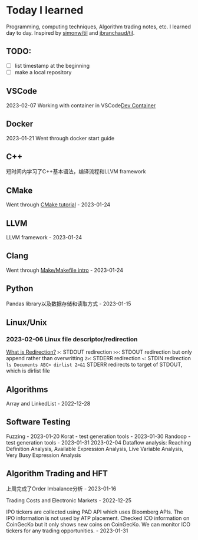# Today I learned 
Programming, computing techniques, Algorithm trading notes, etc. I learned day to day. Inspired by [simonw/til](https://github.com/simonw/til) and [jbranchaud/til](https://github.com/jbranchaud/til).

## TODO:
- [ ]  list timestamp at the beginning
- [ ]  make a local repository

## VSCode
2023-02-07 Working with container in VSCode[Dev Container](https://code.visualstudio.com/docs/devcontainers/containers)

## Docker
2023-01-21 Went through docker start guide

## C++
短时间内学习了C++基本语法，编译流程和LLVM framework

## CMake
Went through [CMake tutorial](https://cmake.org/cmake/help/latest/guide/tutorial/index.html#introduction) - 2023-01-24

## LLVM
LLVM framework - 2023-01-24

## Clang
Went through [Make/Makefile intro](https://www.gnu.org/software/make/manual/html_node/Introduction.html) - 2023-01-24

## Python
Pandas library以及数据存储和读取方式 - 2023-01-15

## Linux/Unix
### 2023-02-06 Linux file descriptor/redirection
[What is Redirection?](https://www.guru99.com/linux-redirection.html)
`>`: STDOUT redirection
`>>`: STDOUT redirection but only append rather than overwritting
`2>`: STDERR redirection
`<`: STDIN redirection
`ls Documents ABC> dirlist 2>&1` STDERR redirects to target of STDOUT, which is dirlist file


## Algorithms
Array and LinkedList - 2022-12-28

## Software Testing
Fuzzing - 2023-01-20
Korat - test generation tools - 2023-01-30
Randoop - test generation tools - 2023-01-31
2023-02-04 Dataflow analysis: Reaching Definition Analysis, Available Expression Analysis, Live Variable Analysis, Very Busy Expression Analysis

## Algorithm Trading and HFT
上周完成了Order Imbalance分析 - 2023-01-16

Trading Costs and Electronic Markets - 2022-12-25

IPO tickers are collected using PAD API which uses Bloomberg APIs. The IPO information is not used by ATP placement. Checked ICO information on CoinGecKo but it only shows new coins on CoinGecKo. We can monitor ICO tickers for any trading opportunities. - 2023-01-31
